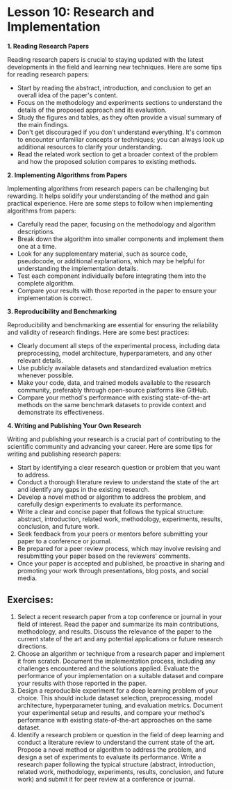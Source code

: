 # Lesson 10: Research and Implementation

**1. Reading Research Papers**

Reading research papers is crucial to staying updated with the latest developments in the field and learning new techniques. Here are some tips for reading research papers:



* Start by reading the abstract, introduction, and conclusion to get an overall idea of the paper's content.
* Focus on the methodology and experiments sections to understand the details of the proposed approach and its evaluation.
* Study the figures and tables, as they often provide a visual summary of the main findings.
* Don't get discouraged if you don't understand everything. It's common to encounter unfamiliar concepts or techniques; you can always look up additional resources to clarify your understanding.
* Read the related work section to get a broader context of the problem and how the proposed solution compares to existing methods.

**2. Implementing Algorithms from Papers**

Implementing algorithms from research papers can be challenging but rewarding. It helps solidify your understanding of the method and gain practical experience. Here are some steps to follow when implementing algorithms from papers:



* Carefully read the paper, focusing on the methodology and algorithm descriptions.
* Break down the algorithm into smaller components and implement them one at a time.
* Look for any supplementary material, such as source code, pseudocode, or additional explanations, which may be helpful for understanding the implementation details.
* Test each component individually before integrating them into the complete algorithm.
* Compare your results with those reported in the paper to ensure your implementation is correct.

**3. Reproducibility and Benchmarking**

Reproducibility and benchmarking are essential for ensuring the reliability and validity of research findings. Here are some best practices:



* Clearly document all steps of the experimental process, including data preprocessing, model architecture, hyperparameters, and any other relevant details.
* Use publicly available datasets and standardized evaluation metrics whenever possible.
* Make your code, data, and trained models available to the research community, preferably through open-source platforms like GitHub.
* Compare your method's performance with existing state-of-the-art methods on the same benchmark datasets to provide context and demonstrate its effectiveness.

**4. Writing and Publishing Your Own Research**

Writing and publishing your research is a crucial part of contributing to the scientific community and advancing your career. Here are some tips for writing and publishing research papers:



* Start by identifying a clear research question or problem that you want to address.
* Conduct a thorough literature review to understand the state of the art and identify any gaps in the existing research.
* Develop a novel method or algorithm to address the problem, and carefully design experiments to evaluate its performance.
* Write a clear and concise paper that follows the typical structure: abstract, introduction, related work, methodology, experiments, results, conclusion, and future work.
* Seek feedback from your peers or mentors before submitting your paper to a conference or journal.
* Be prepared for a peer review process, which may involve revising and resubmitting your paper based on the reviewers' comments.
* Once your paper is accepted and published, be proactive in sharing and promoting your work through presentations, blog posts, and social media.

## Exercises:

1. Select a recent research paper from a top conference or journal in your field of interest. Read the paper and summarize its main contributions, methodology, and results. Discuss the relevance of the paper to the current state of the art and any potential applications or future research directions.
2. Choose an algorithm or technique from a research paper and implement it from scratch. Document the implementation process, including any challenges encountered and the solutions applied. Evaluate the performance of your implementation on a suitable dataset and compare your results with those reported in the paper.
3. Design a reproducible experiment for a deep learning problem of your choice. This should include dataset selection, preprocessing, model architecture, hyperparameter tuning, and evaluation metrics. Document your experimental setup and results, and compare your method's performance with existing state-of-the-art approaches on the same dataset.
4. Identify a research problem or question in the field of deep learning and conduct a literature review to understand the current state of the art. Propose a novel method or algorithm to address the problem, and design a set of experiments to evaluate its performance. Write a research paper following the typical structure (abstract, introduction, related work, methodology, experiments, results, conclusion, and future work) and submit it for peer review at a conference or journal.